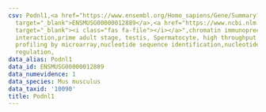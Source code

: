 ```yaml
---
csv: Podnl1,<a href="https://www.ensembl.org/Homo_sapiens/Gene/Summary?db=core;g=ENSMUSG00000012889"
  target="_blank">ENSMUSG00000012889</a>,<a href="https://www.ncbi.nlm.nih.gov/pubmed/23834426"
  target="_blank"><i class="fas fa-file"></i></a>",chromatin immunoprecipitation assay,direct
  interaction,prime adult stage, testis, Spermatocyte, high throughput transcription
  profiling by microarray,nucleotide sequence identification,nucleotide sequence identification,transcriptional
  regulation,
data_alias: Podnl1
data_id: ENSMUSG00000012889
data_numevidence: 1
data_species: Mus musculus
data_taxid: '10090'
title: Podnl1
---
```

